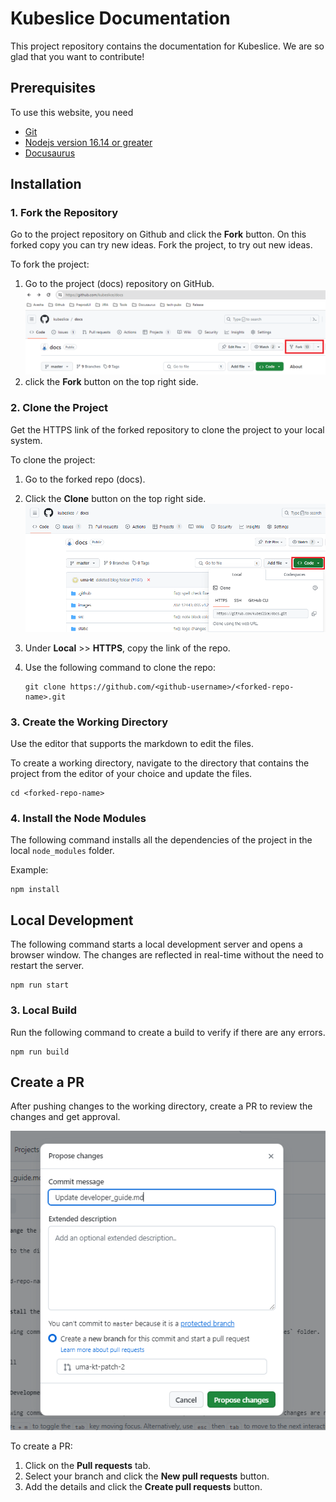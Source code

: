 # Kubeslice Documentation
This project repository contains the documentation for Kubeslice. We are so glad that you want to contribute!

## Prerequisites

To use this website, you need
- [Git](https://git-scm.com/downloads)
- [Nodejs version 16.14 or greater](https://nodejs.org/en/download/)
- [Docusaurus](https://docusaurus.io/docs/installation)

## Installation

### 1. Fork the Repository

Go to the project repository on Github and click the **Fork** button. On this forked copy you can try new ideas.
Fork the project, to try out new ideas.

To fork the project:

1. Go to the project (docs) repository on GitHub.
   ![fork](/images/community-dg/fork.png)
3. click the **Fork** button on the top right side.


### 2. Clone the Project

Get the HTTPS link of the forked repository to clone the project to your local system.

To clone the project:

1. Go to the forked repo (docs).
2. Click the **Clone** button on the top right side.
   ![clone](/images/community-dg/clone.png)

4. Under **Local** >> **HTTPS**, copy the link of the repo.
5. Use the following command to clone the repo:
   ```
   git clone https://github.com/<github-username>/<forked-repo-name>.git
   ```


### 3. Create the Working Directory

Use the editor that supports the markdown to edit the files.

To create a working directory, navigate to the directory that contains the project from the editor of your choice and update the files.

```
cd <forked-repo-name>
```

### 4. Install the Node Modules

The following command installs all the dependencies of the project in the local `node_modules` folder.

Example:

```
npm install
```


## Local Development

The following command starts a local development server and opens a browser window. The changes are reflected in real-time
without the need to restart the server.

```
npm run start
```

### 3. Local Build

Run the following command to create a build to verify if there are any errors.

```
npm run build
```


## Create a PR

After pushing changes to the working directory, create a PR to review the changes and get approval.

![pr](/images/community-dg/create-pr.png)

To create a PR:

1. Click on the **Pull requests** tab.
2. Select your branch and click the **New pull requests** button.
3. Add the details and click the **Create pull requests** button.